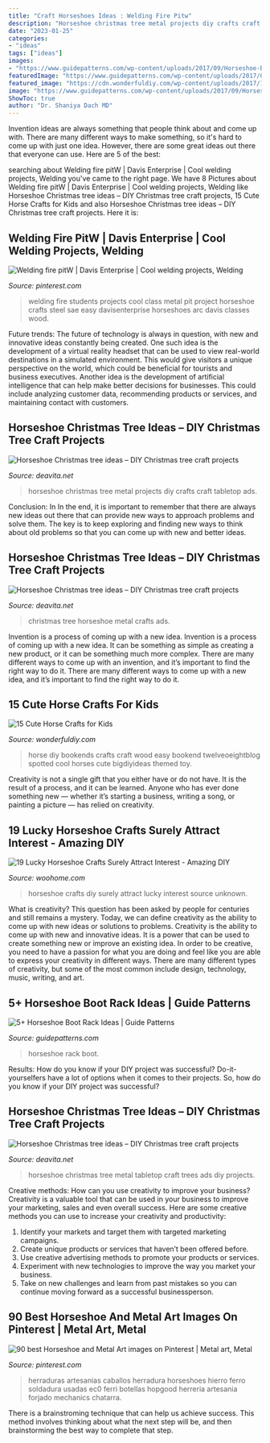 ```yaml
---
title: "Craft Horseshoes Ideas : Welding Fire Pitw"
description: "Horseshoe christmas tree metal projects diy crafts craft tabletop ads"
date: "2023-01-25"
categories:
- "ideas"
tags: ["ideas"]
images:
- "https://www.guidepatterns.com/wp-content/uploads/2017/09/Horseshoe-Boot-Rack-Ideas.jpg"
featuredImage: "https://www.guidepatterns.com/wp-content/uploads/2017/09/Horseshoe-Boot-Rack-Ideas.jpg"
featured_image: "https://cdn.wonderfuldiy.com/wp-content/uploads/2017/11/DIY-wood-and-toy-horse-bookends.jpg"
image: "https://www.guidepatterns.com/wp-content/uploads/2017/09/Horseshoe-Boot-Rack-Ideas.jpg"
ShowToc: true
author: "Dr. Shaniya Dach MD"
---
```



Invention ideas are always something that people think about and come up with. There are many different ways to make something, so it's hard to come up with just one idea. However, there are some great ideas out there that everyone can use. Here are 5 of the best: 

	

		
searching about Welding fire pitW | Davis Enterprise | Cool welding projects, Welding you've came to the right page. We have 8 Pictures about Welding fire pitW | Davis Enterprise | Cool welding projects, Welding like Horseshoe Christmas tree ideas – DIY Christmas tree craft projects, 15 Cute Horse Crafts for Kids and also Horseshoe Christmas tree ideas – DIY Christmas tree craft projects. Here it is:
		
    
## Welding Fire PitW | Davis Enterprise | Cool Welding Projects, Welding

<img loading=lazy src="https://i.pinimg.com/originals/12/d2/61/12d261d12c7f90b1fd933ec54ec1563a.jpg" onerror="this.onerror=null;this.src='https://tse4.mm.bing.net/th?id=OIP.vlaxU_kIeD1Zr83v3GdjqwHaF0&amp;pid=15.1';" alt="Welding fire pitW | Davis Enterprise | Cool welding projects, Welding">

_Source: pinterest.com_

>welding fire students projects cool class metal pit project horseshoe crafts steel sae easy davisenterprise horseshoes arc davis classes wood. 

	

Future trends:
The future of technology is always in question, with new and innovative ideas constantly being created. One such idea is the development of a virtual reality headset that can be used to view real-world destinations in a simulated environment. This would give visitors a unique perspective on the world, which could be beneficial for tourists and business executives. Another idea is the development of artificial intelligence that can help make better decisions for businesses. This could include analyzing customer data, recommending products or services, and maintaining contact with customers.

    
## Horseshoe Christmas Tree Ideas – DIY Christmas Tree Craft Projects

<img loading=lazy src="https://deavita.net/wp-content/uploads/2016/10/Horseshoe-Christmas-tree-ideas-tabletop-christmas-tree-ideas-metal-art-crafts.jpg" onerror="this.onerror=null;this.src='https://tse1.mm.bing.net/th?id=OIP.gFFyv9D-gT97DlDjQOXCiQHaE7&amp;pid=15.1';" alt="Horseshoe Christmas tree ideas – DIY Christmas tree craft projects">

_Source: deavita.net_

>horseshoe christmas tree metal projects diy crafts craft tabletop ads. 

	

Conclusion: In
In the end, it is important to remember that there are always new ideas out there that can provide new ways to approach problems and solve them. The key is to keep exploring and finding new ways to think about old problems so that you can come up with new and better ideas.

    
## Horseshoe Christmas Tree Ideas – DIY Christmas Tree Craft Projects

<img loading=lazy src="https://deavita.net/wp-content/uploads/2016/10/Horseshoe-Christmas-tree-ideas-creative-metal-crafts-tabletop-christmas-tree.jpg" onerror="this.onerror=null;this.src='https://tse4.mm.bing.net/th?id=OIP.JazoiLQv4Bv6eCVv992FSQHaJ4&amp;pid=15.1';" alt="Horseshoe Christmas tree ideas – DIY Christmas tree craft projects">

_Source: deavita.net_

>christmas tree horseshoe metal crafts ads. 

	

Invention is a process of coming up with a new idea.
Invention is a process of coming up with a new idea. It can be something as simple as creating a new product, or it can be something much more complex. There are many different ways to come up with an invention, and it’s important to find the right way to do it. There are many different ways to come up with a new idea, and it’s important to find the right way to do it.

    
## 15 Cute Horse Crafts For Kids

<img loading=lazy src="https://cdn.wonderfuldiy.com/wp-content/uploads/2017/11/DIY-wood-and-toy-horse-bookends.jpg" onerror="this.onerror=null;this.src='https://tse2.mm.bing.net/th?id=OIP.pe5odl5Yd5bUXup_s0wqGAHaJ6&amp;pid=15.1';" alt="15 Cute Horse Crafts for Kids">

_Source: wonderfuldiy.com_

>horse diy bookends crafts craft wood easy bookend twelveoeightblog spotted cool horses cute bigdiyideas themed toy. 

	

Creativity is not a single gift that you either have or do not have. It is the result of a process, and it can be learned. Anyone who has ever done something new — whether it’s starting a business, writing a song, or painting a picture — has relied on creativity.

    
## 19 Lucky Horseshoe Crafts Surely Attract Interest - Amazing DIY

<img loading=lazy src="http://www.woohome.com/wp-content/uploads/2016/08/horseshoe-crafts-you-can-easily-make-16.jpg" onerror="this.onerror=null;this.src='https://tse3.mm.bing.net/th?id=OIP.UAG5hUjD5va800nT_cddfwHaLE&amp;pid=15.1';" alt="19 Lucky Horseshoe Crafts Surely Attract Interest - Amazing DIY">

_Source: woohome.com_

>horseshoe crafts diy surely attract lucky interest source unknown. 

	

What is creativity? This question has been asked by people for centuries and still remains a mystery. Today, we can define creativity as the ability to come up with new ideas or solutions to problems.
Creativity is the ability to come up with new and innovative ideas. It is a power that can be used to create something new or improve an existing idea. In order to be creative, you need to have a passion for what you are doing and feel like you are able to express your creativity in different ways. There are many different types of creativity, but some of the most common include design, technology, music, writing, and art.

    
## 5+ Horseshoe Boot Rack Ideas | Guide Patterns

<img loading=lazy src="https://www.guidepatterns.com/wp-content/uploads/2017/09/Horseshoe-Boot-Rack-Ideas.jpg" onerror="this.onerror=null;this.src='https://tse2.mm.bing.net/th?id=OIP.doRkH7nLeCmfzMKBLjcuAQAAAA&amp;pid=15.1';" alt="5+ Horseshoe Boot Rack Ideas | Guide Patterns">

_Source: guidepatterns.com_

>horseshoe rack boot. 

	

Results: How do you know if your DIY project was successful?
Do-it-yourselfers have a lot of options when it comes to their projects. So, how do you know if your DIY project was successful?

    
## Horseshoe Christmas Tree Ideas – DIY Christmas Tree Craft Projects

<img loading=lazy src="https://deavita.net/wp-content/uploads/2016/10/Horseshoe-Christmas-tree-ideas-creative-metal-art-and-craft-ideas-tabletop-christmas-trees.jpg" onerror="this.onerror=null;this.src='https://tse2.mm.bing.net/th?id=OIP.ENCcw9Fz8WxeH9Ml1serzgHaJ4&amp;pid=15.1';" alt="Horseshoe Christmas tree ideas – DIY Christmas tree craft projects">

_Source: deavita.net_

>horseshoe christmas tree metal tabletop craft trees ads diy projects. 

	

Creative methods: How can you use creativity to improve your business?
Creativity is a valuable tool that can be used in your business to improve your marketing, sales and even overall success. Here are some creative methods you can use to increase your creativity and productivity: 
1. Identify your markets and target them with targeted marketing campaigns.
2. Create unique products or services that haven’t been offered before.
3. Use creative advertising methods to promote your products or services. 
4. Experiment with new technologies to improve the way you market your business. 
5. Take on new challenges and learn from past mistakes so you can continue moving forward as a successful businessperson.

    
## 90 Best Horseshoe And Metal Art Images On Pinterest | Metal Art, Metal

<img loading=lazy src="https://i.pinimg.com/736x/ea/32/ac/ea32ac5be9e586162869a8881fdc1aee--horseshoe-projects-horseshoe-ideas.jpg" onerror="this.onerror=null;this.src='https://tse3.mm.bing.net/th?id=OIP.w7FAbEyk9Tt4hWUP6VOHzADYEg&amp;pid=15.1';" alt="90 best Horseshoe and Metal Art images on Pinterest | Metal art, Metal">

_Source: pinterest.com_

>herraduras artesanias caballos herradura horseshoes hierro ferro soldadura usadas ec0 ferri botellas hopgood herreria artesania forjado mechanics chatarra. 

	

There is a brainstroming technique that can help us achieve success. This method involves thinking about what the next step will be, and then brainstorming the best way to complete that step.


